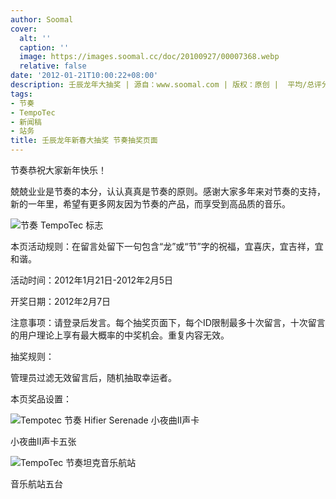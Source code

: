 ```yaml
---
author: Soomal
cover:
  alt: ''
  caption: ''
  image: https://images.soomal.cc/doc/20100927/00007368.webp
  relative: false
date: '2012-01-21T10:00:22+08:00'
description: 壬辰龙年大抽奖 | 源自：www.soomal.com | 版权：原创 |  平均/总评分：09.67/58
tags:
- 节奏
- TempoTec
- 新闻稿
- 站务
title: 壬辰龙年新春大抽奖 节奏抽奖页面
---
```


节奏恭祝大家新年快乐！



兢兢业业是节奏的本分，认认真真是节奏的原则。感谢大家多年来对节奏的支持，新的一年里，希望有更多网友因为节奏的产品，而享受到高品质的音乐。



![节奏 TempoTec 标志](https://images.soomal.cc/doc/20091012/00002921.webp)



本页活动规则：在留言处留下一句包含“龙”或“节”字的祝福，宜喜庆，宜吉祥，宜和谐。



活动时间：2012年1月21日-2012年2月5日



开奖日期：2012年2月7日



注意事项：请登录后发言。每个抽奖页面下，每个ID限制最多十次留言，十次留言的用户理论上享有最大概率的中奖机会。重复内容无效。



抽奖规则：



管理员过滤无效留言后，随机抽取幸运者。



本页奖品设置：



![Tempotec 节奏 Hifier Serenade 小夜曲II声卡](https://images.soomal.cc/doc/20100927/00007368.webp)



小夜曲II声卡五张



![TempoTec 节奏坦克音乐航站](https://images.soomal.cc/doc/20100826/00006920.webp)



音乐航站五台